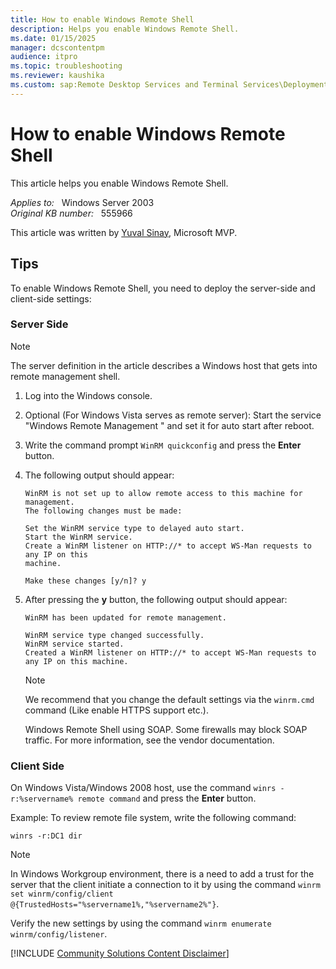 ```yaml
---
title: How to enable Windows Remote Shell
description: Helps you enable Windows Remote Shell.
ms.date: 01/15/2025
manager: dcscontentpm
audience: itpro
ms.topic: troubleshooting
ms.reviewer: kaushika
ms.custom: sap:Remote Desktop Services and Terminal Services\Deployment, configuration, and management of Remote Desktop Services infrastructure, csstroubleshoot
---
```

# How to enable Windows Remote Shell

This article helps you enable Windows Remote Shell.

_Applies to:_ &nbsp; Windows Server 2003  
_Original KB number:_ &nbsp; 555966

This article was written by [Yuval Sinay](https://mvp.microsoft.com/en-us/PublicProfile/7674?fullName=Yuval%20Sinay), Microsoft MVP.

## Tips

To enable Windows Remote Shell, you need to deploy the server-side and client-side settings:

### Server Side  

> [!NOTE]
> The server definition in the article describes a Windows host that gets into remote management shell.

1. Log into the Windows console.
2. Optional (For Windows Vista serves as remote server): Start the service "Windows Remote Management " and set it for auto start after reboot.
3. Write the command prompt `WinRM quickconfig` and press the **Enter** button.
4. The following output should appear:

    ```output
    WinRM is not set up to allow remote access to this machine for management.
    The following changes must be made:

    Set the WinRM service type to delayed auto start.
    Start the WinRM service.
    Create a WinRM listener on HTTP://* to accept WS-Man requests to any IP on this
    machine.

    Make these changes [y/n]? y
    ```

5. After pressing the **y** button, the following output should appear:

    ```output
    WinRM has been updated for remote management.

    WinRM service type changed successfully.
    WinRM service started.
    Created a WinRM listener on HTTP://* to accept WS-Man requests to any IP on this machine.
    ```

    > [!NOTE]
    > We recommend that you change the default settings via the `winrm.cmd` command (Like enable HTTPS support etc.).
    >
    > Windows Remote Shell using SOAP. Some firewalls may block SOAP traffic. For more information, see the vendor documentation.

### Client Side

On Windows Vista/Windows 2008 host, use the command `winrs -r:%servername% remote command` and press the **Enter** button.

Example: To review remote file system, write the following command:

```console
winrs -r:DC1 dir
```

> [!NOTE]
> In Windows Workgroup environment, there is a need to add a trust for the server that the client initiate a connection to it by using the command `winrm set winrm/config/client @{TrustedHosts="%servername1%,"%servername2%"}`.
>
> Verify the new settings by using the command `winrm enumerate winrm/config/listener`.

[!INCLUDE [Community Solutions Content Disclaimer](../../includes/community-solutions-content-disclaimer.md)]
